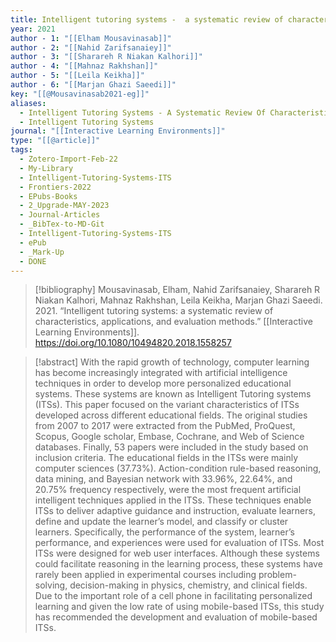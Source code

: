 ```yaml
---
title: Intelligent tutoring systems -  a systematic review of characteristics, applications, and evaluation methods
year: 2021
author - 1: "[[Elham Mousavinasab]]"
author - 2: "[[Nahid Zarifsanaiey]]"
author - 3: "[[Sharareh R Niakan Kalhori]]"
author - 4: "[[Mahnaz Rakhshan]]"
author - 5: "[[Leila Keikha]]"
author - 6: "[[Marjan Ghazi Saeedi]]"
key: "[[@Mousavinasab2021-eg]]"
aliases:
  - Intelligent Tutoring Systems - A Systematic Review Of Characteristics, Applications, And Evaluation Methods
  - Intelligent Tutoring Systems
journal: "[[Interactive Learning Environments]]"
type: "[[@article]]"
tags:
  - Zotero-Import-Feb-22
  - My-Library
  - Intelligent-Tutoring-Systems-ITS
  - Frontiers-2022
  - EPubs-Books
  - 2_Upgrade-MAY-2023
  - Journal-Articles
  - _BibTex-to-MD-Git
  - Intelligent-Tutoring-Systems-ITS
  - ePub
  - _Mark-Up
  - DONE
---
```


> [!bibliography]
> Mousavinasab, Elham, Nahid Zarifsanaiey, Sharareh R Niakan Kalhori, Mahnaz Rakhshan, Leila Keikha, Marjan Ghazi Saeedi. 2021. “Intelligent tutoring systems: a systematic review of characteristics, applications, and evaluation methods.” [[Interactive Learning Environments]]. https://doi.org/10.1080/10494820.2018.1558257

> [!abstract]
> With the rapid growth of technology, computer learning has become increasingly integrated with artificial intelligence techniques in order to develop more personalized educational systems. These systems are known as Intelligent Tutoring systems (ITSs). This paper focused on the variant characteristics of ITSs developed across different educational fields. The original studies from 2007 to 2017 were extracted from the PubMed, ProQuest, Scopus, Google scholar, Embase, Cochrane, and Web of Science databases. Finally, 53 papers were included in the study based on inclusion criteria. The educational fields in the ITSs were mainly computer sciences (37.73%). Action-condition rule-based reasoning, data mining, and Bayesian network with 33.96%, 22.64%, and 20.75% frequency respectively, were the most frequent artificial intelligent techniques applied in the ITSs. These techniques enable ITSs to deliver adaptive guidance and instruction, evaluate learners, define and update the learner’s model, and classify or cluster learners. Specifically, the performance of the system, learner’s performance, and experiences were used for evaluation of ITSs. Most ITSs were designed for web user interfaces. Although these systems could facilitate reasoning in the learning process, these systems have rarely been applied in experimental courses including problem-solving, decision-making in physics, chemistry, and clinical fields. Due to the important role of a cell phone in facilitating personalized learning and given the low rate of using mobile-based ITSs, this study has recommended the development and evaluation of mobile-based ITSs.